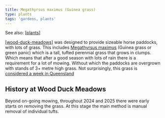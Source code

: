 ```yaml
---
title: Megathyrsus maximus (Guinea grass)
type: plants
tags: 'gardens, plants'
---
```


See also: [[plants]]

[[wood-duck-meadows]] was designed to provide sizeable horse paddocks, with lots of grass. This includes [Megathyrsus maximus](https://en.wikipedia.org/wiki/Megathyrsus_maximus) (Guinea grass or green panic) which is a tall, tufted perennial grass that grows in clumps. Which means that after a good season with lots of rain there is a requirement for a lot of mowing. Without which the paddocks are overgrown with stands of 3+ metre high grass. Not surprisingly, this grass is [considered a week in Queensland](https://weeds.brisbane.qld.gov.au/weeds/guinea-grass)

## History at Wood Duck Meadows

Beyond on-going mowing, throughout 2024 and 2025 there were early starts on removing the grass. At this stage the main method is manual removal of individual tufts.


[//begin]: # "Autogenerated link references for markdown compatibility"
[plants]: plants "Plants"
[wood-duck-meadows]: ../wood-duck-meadows "Wood duck meadows"
[//end]: # "Autogenerated link references"